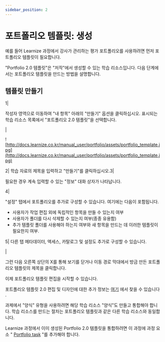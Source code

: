 ```yaml
---
sidebar_position: 2
---
```


# 포트폴리오 템플릿: 생성

예를 들어 Learnize 과정에서 강사가 관리하는 평가 포트폴리오를 사용하려면 먼저 포트폴리오 템플릿이 필요합니다.

"Portfolio 2.0 템플릿"은 "저작"에서 생성할 수 있는 학습 리소스입니다. 다음 단계에서는 포트폴리오 템플릿을 만드는 방법을 설명합니다.

## 템플릿 만들기

1|

작성자 영역으로 이동하여 "내 항목" 아래의 "만들기" 옵션을 클릭하십시오. 표시되는 학습 리소스 목록에서 "포트폴리오 2.0 템플릿"을 선택합니다.

|

![http://docs.learnize.co.kr/manual_user/portfolio/assets/portfolio_template.jpg](http://docs.learnize.co.kr/manual_user/portfolio/assets/portfolio_template.jpg)

2| 학습 자료의 제목을 입력하고 "만들기"를 클릭하십시오.3|

필요한 경우 계속 입력할 수 있는 "정보" 대화 상자가 나타납니다.

4|

"설정" 탭에서 포트폴리오를 추가로 구성할 수 있습니다. 여기에는 다음이 포함됩니다.

- 사용자가 작업 편집 외에 독립적인 항목을 만들 수 있는지 여부
- 사용자가 폴더를 다시 삭제할 수 있는지 여부(종종 유용함)
- 추가 템플릿 폴더를 사용해야 하는지 여부와 새 항목을 만드는 데 이러한 템플릿이 필요한지 여부.

5| 다른 탭 메타데이터, 액세스, 카탈로그 및 설정도 추가로 구성할 수 있습니다.

|

그런 다음 오른쪽 상단의 X를 통해 보기를 닫거나 이동 경로 막대에서 방금 만든 포트폴리오 템플릿의 제목을 클릭합니다.

이제 포트폴리오 템플릿 편집을 시작할 수 있습니다.

포트폴리오 템플릿 2.0 편집 및 디자인에 대한 추가 정보는 [여기](http://docs.learnize.co.kr/manual_user/portfolio/Portfolio_template_Administration_and_editing/) 에서 찾을 수 있습니다 .

과제에서 "양식" 유형을 사용하려면 해당 학습 리소스 "양식"도 만들고 통합해야 합니다. 학습 리소스를 만드는 절차는 포트폴리오 템플릿과 같은 다른 학습 리소스와 동일합니다.

Learnize 과정에서 이미 생성된 Portfolio 2.0 템플릿을 통합하려면 이 과정에 과정 요소 " [Portfolio task](http://docs.learnize.co.kr/manual_user/portfolio/Creating_Portfolio_Tasks/) "를 추가해야 합니다.